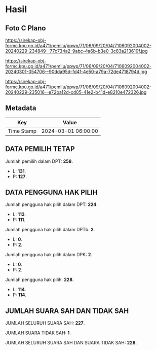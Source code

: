 # Hasil

## Foto C Plano

https://sirekap-obj-formc.kpu.go.id/a471/pemilu/ppwp/71/06/09/20/04/7106092004002-20240229-234849--77c734a2-9abc-4a6b-b3e0-3c83a213610f.jpg

https://sirekap-obj-formc.kpu.go.id/a471/pemilu/ppwp/71/06/09/20/04/7106092004002-20240301-054706--90dda95d-fd4f-4e50-a79a-72de4718794d.jpg

https://sirekap-obj-formc.kpu.go.id/a471/pemilu/ppwp/71/06/09/20/04/7106092004002-20240229-235016--e72ba12d-cd05-41e2-b41d-e8210e472326.jpg


## Metadata

| Key        | Value               |
| ---------- | ------------------- |
| Time Stamp | 2024-03-01 06:00:00 |


## DATA PEMILIH TETAP

Jumlah pemilih dalam DPT: **258**.
 * L: **131**.
 * P: **127**.

## DATA PENGGUNA HAK PILIH

Jumlah pengguna hak pilih dalam DPT: **224**.
 * L: **113**.
 * P: **111**.

Jumlah pengguna hak pilih dalam DPTb: **2**.
 * L: **0**.
 * P: **2**.

Jumlah pengguna hak pilih dalam DPK: **2**.
 * L: **0**.
 * P: **2**.

Jumlah pengguna hak pilih: **228**.
 * L: **114**.
 * P: **114**.

## JUMLAH SUARA SAH DAN TIDAK SAH

JUMLAH SELURUH SUARA SAH: **227**.

JUMLAH SUARA TIDAK SAH: **1**.

JUMLAH SELURUH SUARA SAH DAN SUARA TIDAK SAH: **228**.



